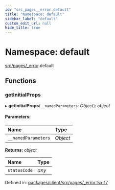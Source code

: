 ```yaml
---
id: "src_pages__error.default"
title: "Namespace: default"
sidebar_label: "default"
custom_edit_url: null
hide_title: true
---
```


# Namespace: default

[src/pages/_error](src_pages__error.md).default

## Functions

### getInitialProps

▸ **getInitialProps**(`__namedParameters`: *Object*): *object*

#### Parameters:

Name | Type |
:------ | :------ |
`__namedParameters` | *Object* |

**Returns:** *object*

Name | Type |
:------ | :------ |
`statusCode` | *any* |

Defined in: [packages/client/src/pages/_error.tsx:17](https://github.com/xr3ngine/xr3ngine/blob/716a06460/packages/client/src/pages/_error.tsx#L17)
